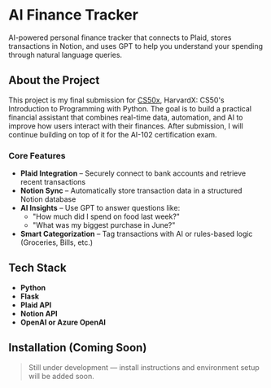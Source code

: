 # AI Finance Tracker

AI-powered personal finance tracker that connects to Plaid, stores transactions in Notion, and uses GPT to help you understand your spending through natural language queries.

## About the Project

This project is my final submission for [CS50x]([https://cs50.harvard.edu/x/](https://www.edx.org/learn/python/harvard-university-cs50-s-introduction-to-programming-with-python)), HarvardX: CS50's Introduction to Programming with Python. The goal is to build a practical financial assistant that combines real-time data, automation, and AI to improve how users interact with their finances.  After submission, I will continue building on top of it for the AI-102 certification exam. 

### Core Features
- **Plaid Integration** – Securely connect to bank accounts and retrieve recent transactions
- **Notion Sync** – Automatically store transaction data in a structured Notion database
- **AI Insights** – Use GPT to answer questions like:
  - "How much did I spend on food last week?"
  - "What was my biggest purchase in June?"
- **Smart Categorization** – Tag transactions with AI or rules-based logic (Groceries, Bills, etc.)

## Tech Stack

- **Python**
- **Flask**
- **Plaid API**
- **Notion API**
- **OpenAI or Azure OpenAI**

## Installation (Coming Soon)

> Still under development — install instructions and environment setup will be added soon.

